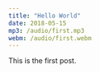 ```yaml
---
title: "Hello World"
date: 2018-05-15
mp3: /audio/first.mp3
webm: /audio/first.webm
---
```


This is the first post.